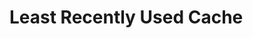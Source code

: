 Least Recently Used Cache
=========================

[](https://en.wikipedia.org/wiki/Cache_algorithms#LRU "LRU cache") 
